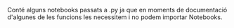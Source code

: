 Conté alguns notebooks passats a .py ja que en moments de documentació d'algunes de les funcions les necessitem i no podem importar Notebooks.